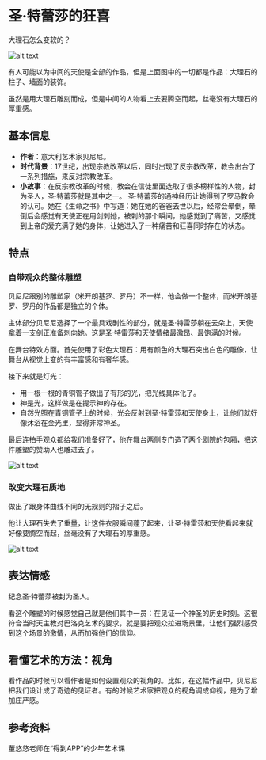 # 圣·特蕾莎的狂喜

大理石怎么变软的？

![alt text](https://7765-wechatcloud-79m2p-1259642785.tcb.qcloud.la/arts/%E5%9C%A3%C2%B7%E7%89%B9%E8%95%BE%E8%8E%8E%E7%9A%84%E7%8B%82%E5%96%9C/1.jpg?sign=f02d8ae659427c6ad2859a897a3d2a99&t=1597128998)

有人可能以为中间的天使是全部的作品，但是上面图中的一切都是作品：大理石的柱子、墙面的装饰。

虽然是用大理石雕刻而成，但是中间的人物看上去要腾空而起，丝毫没有大理石的厚重感。

## 基本信息

- **作者**：意大利艺术家贝尼尼。
- **时代背景**：17世纪，出现宗教改革以后，同时出现了反宗教改革，教会出台了一系列措施，来反对宗教改革。
- **小故事**：在反宗教改革的时候，教会在信徒里面选取了很多榜样性的人物，封为圣人，圣·特蕾莎就是其中之一。 圣·特蕾莎的通神经历让她得到了罗马教会的认可。她在《生命之书》中写道：她在她的爸爸去世以后，经常会晕倒，晕倒后会感觉有天使正在用剑刺她，被刺的那个瞬间，她感觉到了痛苦，又感觉到上帝的爱充满了她的身体，让她进入了一种痛苦和狂喜同时存在的状态。
  
## 特点

### 自带观众的整体雕塑

贝尼尼跟别的雕塑家（米开朗基罗、罗丹）不一样，他会做一个整体，而米开朗基罗、罗丹的作品都是独立的个体。

主体部分贝尼尼选择了一个最具戏剧性的部分，就是圣·特雷莎躺在云朵上，天使拿着一支剑正准备刺向她。这是圣·特雷莎和天使情绪最激昂、最饱满的时候。

在舞台特效方面。首先使用了彩色大理石：用有颜色的大理石突出白色的雕像，让舞台从视觉上变的有丰富感和有奢华感。

接下来就是灯光：

- 用一根一根的青铜管子做出了有形的光，把光线具体化了。
- 神是光，这样做是在提示神的存在。
- 自然光照在青铜管子上的时候，光会反射到圣·特雷莎和天使身上，让他们就好像沐浴在金光里，显得非常神圣。

最后连拍手观众都给我们准备好了，他在舞台两侧专门造了两个剧院的包厢，把这件雕塑的赞助人也雕进去了。

![alt text](https://7765-wechatcloud-79m2p-1259642785.tcb.qcloud.la/arts/%E5%9C%A3%C2%B7%E7%89%B9%E8%95%BE%E8%8E%8E%E7%9A%84%E7%8B%82%E5%96%9C/3.jpg?sign=da0bc2929eff17b51f6cf105474b22a8&t=1597129040)

### 改变大理石质地

做出了跟身体曲线不同的无规则的褶子之后。

他让大理石失去了重量，让这件衣服瞬间蓬了起来，让圣·特雷莎和天使看起来就好像要腾空而起，丝毫没有了大理石的厚重感。

![alt text](https://7765-wechatcloud-79m2p-1259642785.tcb.qcloud.la/arts/%E5%9C%A3%C2%B7%E7%89%B9%E8%95%BE%E8%8E%8E%E7%9A%84%E7%8B%82%E5%96%9C/2.jpg?sign=64f415020c38bc0ee25d597021a9023f&t=1597129010)

## 表达情感

纪念圣·特蕾莎被封为圣人。

看这个雕塑的时候感觉自己就是他们其中一员：在见证一个神圣的历史时刻。这很符合当时天主教对巴洛克艺术的要求，就是要把观众拉进场景里，让他们强烈感受到这个场景的激情，从而加强他们的信仰。

## 看懂艺术的方法：视角

看作品的时候可以看作者是如何设置观众的视角的。比如，在这幅作品中，贝尼尼把我们设计成了奇迹的见证者。有的时候艺术家把观众的视角调成仰视，是为了增加庄严感。

## 参考资料

董悠悠老师在“得到APP”的少年艺术课
